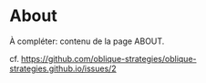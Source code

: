 # About

À compléter: contenu de la page ABOUT.

cf. https://github.com/oblique-strategies/oblique-strategies.github.io/issues/2